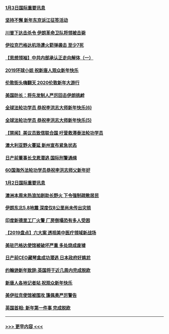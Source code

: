 #### [1月3日国际重要讯息](../pages/prog202/a102744301.md?t=01032255) 
#### [坚持不懈 新年东京诉江征签活动](../pages/prog202/a102744303.md?t=01032255) 
#### [川普下达击杀令 伊朗革命卫队将领被击毙](../pages/prog202/a102741911.md?t=01032255) 
#### [伊拉克巴格达机场遭火箭弹袭击 至少7死](../pages/prog202/a102744115.md?t=01032255) 
#### [【思想领袖】中共内部承认正走向解体（一）](../pages/prog202/a102744097.md?t=01032255) 
#### [2019环球小姐 祝新唐人观众新年快乐](../pages/prog202/a102744043.md?t=01032255) 
#### [伦敦街头嗨翻天 2020伦敦新年大游行](../pages/prog202/a102743925.md?t=01032255) 
#### [美国防长：将先发制人严厉回击伊朗挑衅](../pages/prog202/a102743930.md?t=01032255) 
#### [全球法轮功学员 恭祝李洪志大师新年快乐(6)](../pages/prog202/a102743899.md?t=01032255) 
#### [全球法轮功学员 恭祝李洪志大师新年快乐(5)](../pages/prog202/a102743766.md?t=01032255) 
#### [【禁闻】美议员致信联合国 吁营救滞泰法轮功学员](../pages/prog202/a102743781.md?t=01032255) 
#### [澳大利亚野火蔓延 新州宣布紧急状态](../pages/prog202/a102743681.md?t=01032255) 
#### [日产前董事长戈恩潜逃 国际刑警通缉](../pages/prog202/a102743676.md?t=01032255) 
#### [60国海外法轮功学员恭祝李洪志师父新年好](../pages/prog202/a102743628.md?t=01032255) 
#### [1月2日国际重要讯息](../pages/prog202/a102743488.md?t=01032255) 
#### [澳洲本周末热浪加剧助长野火 下令强制疏散居民](../pages/prog202/a102743421.md?t=01032255) 
#### [伊朗东北5.8地震 深度仅8公里尚未传出灾损](../pages/prog202/a102743396.md?t=01032255) 
#### [印度新德里工厂火警 厂房倒塌恐有多人受困](../pages/prog202/a102743386.md?t=01032255) 
#### [【2019盘点】六大案 透视美中医疗领域新战场](../pages/prog202/a102743227.md?t=01032255) 
#### [美驻巴格达使馆被破坏严重 多处烧成废墟](../pages/prog202/a102743244.md?t=01032255) 
#### [日产前CEO藏琴盒成功潜逃 日本政府好尴尬](../pages/prog202/a102742937.md?t=01032255) 
#### [约翰逊新年致辞:英国将于近几周内完成脱欧](../pages/prog202/a102742956.md?t=01032255) 
#### [新唐人各地记者站 祝观众新年快乐](../pages/prog202/a102742785.md?t=01032255) 
#### [美伊拉克使馆被围攻 篷佩奥严厉警告](../pages/prog202/a102742994.md?t=01032255) 
#### [英国首相: 新年第一件事 完成脱欧](../pages/prog202/a102742907.md?t=01032255) 

----
#### [ >>> 更早内容 <<< ](../indexes/prog202-earlier.md)

